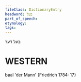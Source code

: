 ```yaml
---
fileClass: DictionaryEntry
headword: בעל
part_of_speech: 
etymology: 
tags: 
---
```

בעל
דער

WESTERN
========

baal 'der Mann' {Friedrich 1784: 17}